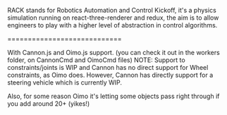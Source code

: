 RACK stands for Robotics Automation and Control Kickoff,
it's a physics simulation running on react-three-renderer and redux,
the aim is to allow engineers to play with a higher level of abstraction in control algorithms.

============================

With Cannon.js and Oimo.js support. (you can check it out in the workers folder, on CannonCmd and OimoCmd files)
NOTE: Support to constraints/joints is WIP and Cannon has no direct support for Wheel constraints, as Oimo does.
However, Cannon has directly support for a steering vehicle which is currently WIP.

Also, for some reason Oimo it's letting some objects pass right through if you add around 20+ (yikes!)
